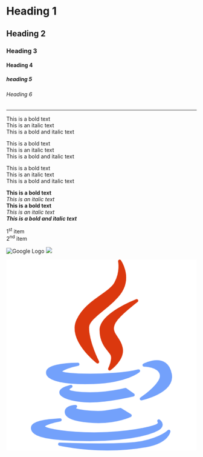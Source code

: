 # Heading 1
## Heading 2
### Heading 3
#### Heading 4
##### heading 5
###### Heading 6

<hr>
This is a bold text <br>
This is an italic text <br>
This is a bold and italic text <br>

This is a bold text  
This is an italic text  
This is a bold and italic text

This is a bold text \
This is an italic text \
This is a bold and italic text

**This is a bold text**  
_This is an italic text_  
__This is a bold text__  
*This is an italic text*  
***This is a bold and italic text***  

1<sup>st</sup> item  
2<sup>nd</sup> item  


![Google Logo](https://www.google.com/images/branding/googlelogo/1x/googlelogo_color_272x92dp.png)
<img src = "https://www.google.com/images/branding/googlelogo/1x/googlelogo_color_272x92dp.png">

![](img/java.png)
